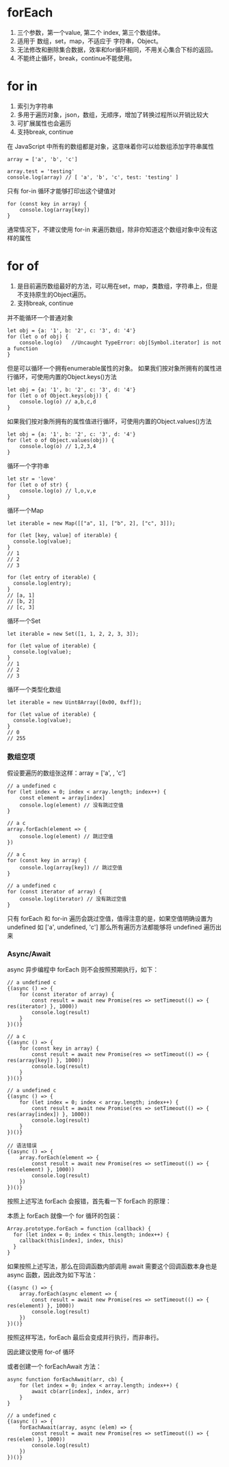 # forEach

1. 三个参数，第一个value, 第二个 index, 第三个数组体。
2. 适用于 数组，set，map，不适应于 字符串，Object。
3. 无法修改和删除集合数据，效率和for循环相同，不用关心集合下标的返回。
4. 不能终止循环，break，continue不能使用。

# for in

1. 索引为字符串
2. 多用于遍历对象，json，数组，无顺序，增加了转换过程所以开销比较大
3. 可扩展属性也会遍历
4. 支持break, continue

在 JavaScript 中所有的数组都是对象，这意味着你可以给数组添加字符串属性

```
array = ['a', 'b', 'c']

array.test = 'testing'
console.log(array) // [ 'a', 'b', 'c', test: 'testing' ]
```

只有 for-in 循环才能够打印出这个键值对

```
for (const key in array) {
    console.log(array[key])
}
```

通常情况下，不建议使用 for-in 来遍历数组，除非你知道这个数组对象中没有这样的属性

# for of

1. 是目前遍历数组最好的方法，可以用在set，map，类数组，字符串上，但是不支持原生的Object遍历。
2. 支持break, continue

并不能循环一个普通对象

```
let obj = {a: '1', b: '2', c: '3', d: '4'}
for (let o of obj) {
    console.log(o)   //Uncaught TypeError: obj[Symbol.iterator] is not a function
}
```

但是可以循环一个拥有enumerable属性的对象。
如果我们按对象所拥有的属性进行循环，可使用内置的Object.keys()方法

```
let obj = {a: '1', b: '2', c: '3', d: '4'}
for (let o of Object.keys(obj)) {
    console.log(o) // a,b,c,d
}
```

如果我们按对象所拥有的属性值进行循环，可使用内置的Object.values()方法

```
let obj = {a: '1', b: '2', c: '3', d: '4'}
for (let o of Object.values(obj)) {
    console.log(o) // 1,2,3,4
}
```

循环一个字符串

```
let str = 'love'
for (let o of str) {
    console.log(o) // l,o,v,e
}
```

循环一个Map

```
let iterable = new Map([["a", 1], ["b", 2], ["c", 3]]);

for (let [key, value] of iterable) {
  console.log(value);
}
// 1
// 2
// 3
```
```
for (let entry of iterable) {
  console.log(entry);
}
// [a, 1]
// [b, 2]
// [c, 3]
```

循环一个Set

```
let iterable = new Set([1, 1, 2, 2, 3, 3]);

for (let value of iterable) {
  console.log(value);
}
// 1
// 2
// 3
```

循环一个类型化数组

```
let iterable = new Uint8Array([0x00, 0xff]);

for (let value of iterable) {
  console.log(value);
}
// 0
// 255
```

### 数组空项

假设要遍历的数组张这样：array = ['a', , 'c']

```
// a undefined c
for (let index = 0; index < array.length; index++) {
    const element = array[index]
    console.log(element) // 没有跳过空值
}

// a c
array.forEach(element => {
    console.log(element) // 跳过空值
})

// a c
for (const key in array) {
    console.log(array[key]) // 跳过空值
}

// a undefined c
for (const iterator of array) {
    console.log(iterator) // 没有跳过空值
}
```

只有 forEach 和 for-in 遍历会跳过空值，值得注意的是，如果空值明确设置为 undefined 如 ['a', undefined, 'c'] 那么所有遍历方法都能够将 undefined 遍历出来


### Async/Await

async 异步编程中 forEach 则不会按照预期执行，如下：

```
// a undefined c
{(async () => {
    for (const iterator of array) {
        const result = await new Promise(res => setTimeout(() => { res(iterator) }, 1000))
        console.log(result)
    }
})()}

// a c
{(async () => {
    for (const key in array) {
        const result = await new Promise(res => setTimeout(() => { res(array[key]) }, 1000))
        console.log(result)
    }
})()}

// a undefined c
{(async () => {
    for (let index = 0; index < array.length; index++) {
        const result = await new Promise(res => setTimeout(() => { res(array[index]) }, 1000))
        console.log(result)
    }
})()}

// 语法错误
{(async () => {
    array.forEach(element => {
        const result = await new Promise(res => setTimeout(() => { res(element) }, 1000))
        console.log(result)
    })
})()}
```

按照上述写法 forEach 会报错，首先看一下 forEach 的原理：

本质上 forEach 就像一个 for 循环的包装：

```
Array.prototype.forEach = function (callback) {
  for (let index = 0; index < this.length; index++) {
    callback(this[index], index, this)
  }
}
```

如果按照上述写法，那么在回调函数内部调用 await 需要这个回调函数本身也是 async 函数，因此改为如下写法：

```
{(async () => {
    array.forEach(async element => {
        const result = await new Promise(res => setTimeout(() => { res(element) }, 1000))
        console.log(result)
    })
})()}
```

按照这样写法，forEach 最后会变成并行执行，而非串行。

因此建议使用 for-of 循环

或者创建一个 forEachAwait 方法：

```
async function forEachAwait(arr, cb) {
    for (let index = 0; index < array.length; index++) {
        await cb(arr[index], index, arr)
    }
}

// a undefined c
{(async () => {
    forEachAwait(array, async (elem) => {
        const result = await new Promise(res => setTimeout(() => { res(elem) }, 1000))
        console.log(result)
    })
})()}
```